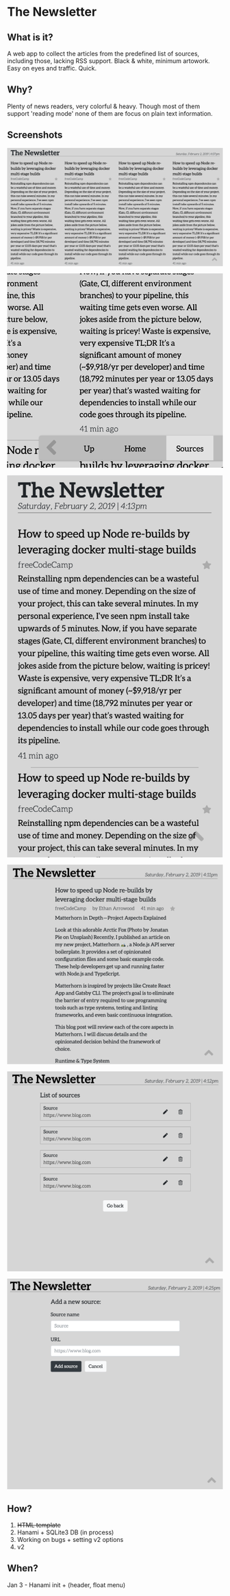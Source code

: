 # The Newsletter

## What is it?

A web app to collect the articles from the predefined list of sources, including those, lacking RSS support. Black & white, minimum artowork. Easy on eyes and traffic. Quick.

## Why?

Plenty of news readers, very colorful & heavy. Though most of them support 'reading mode' none of them are focus on plain text information.

## Screenshots

![Main view][main]

![Float menu][float]

![Mobile view][mobile]

![Article view][article]

![List of sources][list]

![Add source][add]

## How?

1. ~~HTML template~~
2. Hanami + SQLite3 DB (in process)
3. Working on bugs + setting v2 options
4. v2

## When?

Jan 3 - Hanami init + (header, float menu)

[add]: https://github.com/d-mv/newsletter/raw/master/screenshots/add.png 'Add source screenshot'
[article]: https://github.com/d-mv/newsletter/raw/master/screenshots/article.png 'Article view screenshot'
[float]: https://github.com/d-mv/newsletter/raw/master/screenshots/float.png 'Float menu screenshot'
[list]: https://github.com/d-mv/newsletter/raw/master/screenshots/list.png 'List of sources screenshot'
[main]: https://github.com/d-mv/newsletter/raw/master/screenshots/main.png 'Main view screenshot'
[mobile]: https://github.com/d-mv/newsletter/raw/master/screenshots/mobile.png 'Mobile view screenshot'
